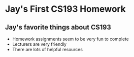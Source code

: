 # Jay's First CS193 Homework

## Jay's favorite things about CS193

- Homework assignments seem to be very fun to complete
- Lecturers are very friendly
- There are lots of helpful resources
